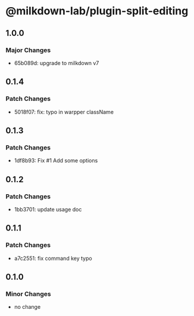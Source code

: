 # @milkdown-lab/plugin-split-editing

## 1.0.0

### Major Changes

- 65b089d: upgrade to milkdown v7

## 0.1.4

### Patch Changes

- 5018f07: fix: typo in warpper className

## 0.1.3

### Patch Changes

- 1df8b93: Fix #1
  Add some options

## 0.1.2

### Patch Changes

- 1bb3701: update usage doc

## 0.1.1

### Patch Changes

- a7c2551: fix command key typo

## 0.1.0

### Minor Changes

- no change
